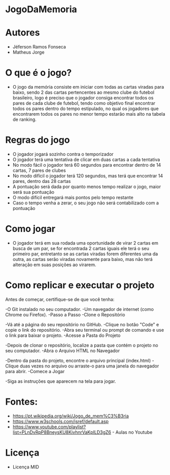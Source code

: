 # JogoDaMemoria
# Autores
- Jéferson Ramos Fonseca
- Matheus Jorge

# O que é o jogo?
-	O jogo da memória consiste em iniciar com todas as cartas viradas para baixo, sendo 2 das cartas pertencentes ao mesmo clube do futebol brasileiro, logo é preciso que o jogador consiga encontrar todos os pares de cada clube de futebol, tendo como objetivo final encontrar todos os pares dentro do tempo estipulado, no qual os jogadores que encontrarem todos os pares no menor tempo estarão mais alto na tabela de ranking.

# Regras do jogo
-	O jogador jogará sozinho contra o temporizador
-	O jogador terá uma tentativa de clicar em duas cartas a cada tentativa
-	No modo fácil o jogador terá 60 segundos para encontrar dentro de 14 cartas, 7 pares de clubes
-	No modo difícil o jogador terá 120 segundos, mas terá que encontrar 14 pares, dentro das 28 cartas
-	A pontuação será dada por quanto menos tempo realizar o jogo, maior será sua pontuação
-	O modo difícil entregará mais pontos pelo tempo restante
-	Caso o tempo venha a zerar, o seu jogo não será contabilizado com a pontuação

# Como jogar
-	O jogador terá em sua rodada uma oportunidade de virar 2 cartas em busca de um par, se for encontrada 2 cartas iguais ele terá o seu primeiro par, entretanto se as cartas viradas forem diferentes uma da outra, as cartas serão viradas novamente para baixo, mas não terá alteração em suas posições ao virarem.

# Como replicar e executar o projeto
 Antes de começar, certifique-se de que você tenha:

-O Git instalado no seu computador.
-Um navegador de internet (como Chrome ou Firefox).
-Passo a Passo
-Clone o Repositório

-Vá até a página do seu repositório no GitHub.
-Clique no botão "Code" e copie o link do repositório.
-Abra seu terminal ou prompt de comando e use o link para baixar o projeto.
-Acesse a Pasta do Projeto

-Depois de clonar o repositório, localize a pasta que contém o projeto no seu computador.
-Abra o Arquivo HTML no Navegador

-Dentro da pasta do projeto, encontre o arquivo principal (index.html)
-Clique duas vezes no arquivo ou arraste-o para uma janela do navegador para abrir.
-Comece a Jogar

-Siga as instruções que aparecem na tela para jogar.

# Fontes:
- https://pt.wikipedia.org/wiki/Jogo_de_mem%C3%B3ria
- https://www.w3schools.com/jsref/default.asp
- https://www.youtube.com/playlist?list=PLnDvRpP8BneysKU8KivhnrVaKpILD3gZ6 - Aulas no Youtube

# Licença
- Licença MID
